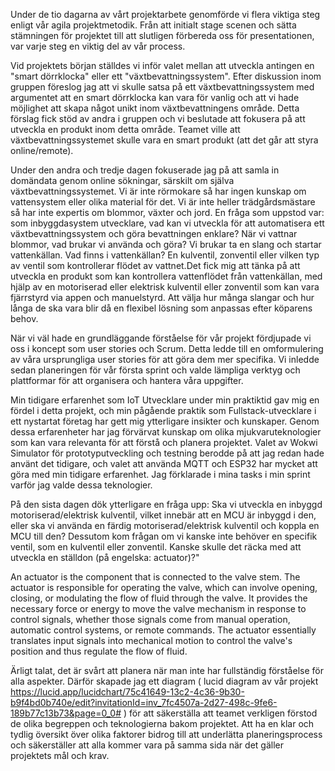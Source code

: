 Under de tio dagarna av vårt projektarbete genomförde vi flera viktiga steg enligt vår agila projektmetodik. Från att initialt stage scenen och sätta stämningen för projektet till att slutligen förbereda oss för presentationen, var varje steg en viktig del av vår process.

Vid projektets början ställdes vi inför valet mellan att utveckla antingen en "smart dörrklocka" eller ett "växtbevattningssystem". Efter diskussion inom gruppen föreslog jag att vi skulle satsa på ett växtbevattningssystem med argumentet att en smart dörrklocka kan vara för vanlig och att vi hade möjlighet att skapa något unikt inom växtbevattningens område. Detta förslag fick stöd av andra i gruppen och vi beslutade att fokusera på att utveckla en produkt inom detta område. Teamet ville att växtbevattningssystemet skulle vara en smart produkt (att det går att styra online/remote). 

Under den andra och tredje dagen fokuserade jag på att samla in domändata genom online sökningar, särskilt om själva växtbevattningssystemet. Vi är inte rörmokare så har ingen kunskap om vattensystem eller olika material för det. Vi är inte heller trädgårdsmästare så har inte expertis om blommor, växter och jord. En fråga som uppstod var: som inbyggdasystem utvecklare, vad kan vi utveckla för att automatisera ett växtbevattningssystem och göra bevattningen enklare? När vi vattnar blommor, vad brukar vi använda och göra? Vi brukar ta en slang och startar vattenkällan. Vad finns i vattenkällan? En kulventil, zonventil eller vilken typ av ventil som kontrollerar flödet av vattnet.Det fick mig att tänka på att utveckla en produkt som kan kontrollera vattenflödet från vattenkällan, med hjälp av en motoriserad eller elektrisk kulventil eller zonventil som kan vara fjärrstyrd via appen och manuelstyrd. Att välja hur många slangar och hur långa de ska vara blir då en flexibel lösning som anpassas efter köparens behov.

När vi väl hade en grundläggande förståelse för vår projekt fördjupade vi oss i koncept som user stories och Scrum. Detta ledde till en omformulering av våra ursprungliga user stories för att göra dem mer specifika. Vi inledde sedan planeringen för vår första sprint och valde lämpliga verktyg och plattformar för att organisera och hantera våra uppgifter. 

Min tidigare erfarenhet som IoT Utvecklare under min praktiktid gav mig en fördel i detta projekt, och min pågående praktik som Fullstack-utvecklare i ett nystartat företag har gett mig ytterligare insikter och kunskaper. Genom dessa erfarenheter har jag förvärvat kunskap om olika mjukvaruteknologier som kan vara relevanta för att förstå och planera projektet. Valet av Wokwi Simulator för prototyputveckling och testning berodde på att jag redan hade använt det tidigare, och valet att använda MQTT och ESP32 har mycket att göra med min tidigare erfarenhet. Jag förklarade i mina tasks i min sprint varför jag valde dessa teknologier.

På den sista dagen dök ytterligare en fråga upp: Ska vi utveckla en inbyggd motoriserad/elektrisk kulventil, vilket innebär att en MCU är inbyggd i den, eller ska vi använda en färdig motoriserad/elektrisk kulventil och koppla en MCU till den? Dessutom kom frågan om vi kanske inte behöver en specifik ventil, som en kulventil eller zonventil. Kanske skulle det räcka med att utveckla en ställdon (på engelska: actuator)?"

An actuator is the component that is connected to the valve stem. The actuator is responsible for operating the valve, which can involve opening, closing, or modulating the flow of fluid through the valve. It provides the necessary force or energy to move the valve mechanism in response to control signals, whether those signals come from manual operation, automatic control systems, or remote commands. The actuator essentially translates input signals into mechanical motion to control the valve's position and thus regulate the flow of fluid.

Ärligt talat, det är svårt att planera när man inte har fullständig förståelse för alla aspekter. Därför skapade jag ett diagram ( lucid diagram av vår projekt https://lucid.app/lucidchart/75c41649-13c2-4c36-9b30-b9f4bd0b740e/edit?invitationId=inv_7fc4507a-2d27-498c-9fe6-189b77c13b73&page=0_0# ) för att säkerställa att teamet verkligen förstod de olika begreppen och teknologierna bakom projektet. Att ha en klar och tydlig översikt över olika faktorer bidrog till att underlätta planeringsprocess och säkerställer att alla kommer vara på samma sida när det gäller projektets mål och krav.




